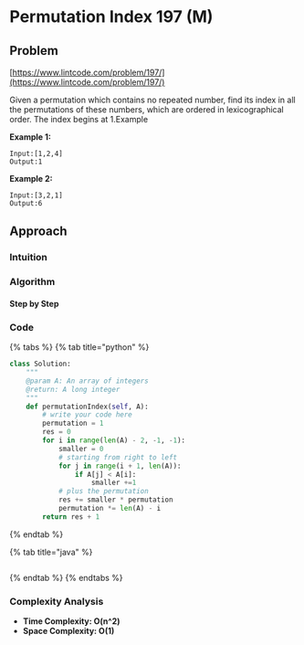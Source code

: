 # Permutation Index 197 \(M\)

## Problem

[https://www.lintcode.com/problem/197/](https://www.lintcode.com/problem/197/)

Given a permutation which contains no repeated number, find its index in all the permutations of these numbers, which are ordered in lexicographical order. The index begins at 1.Example

**Example 1:**

```text
Input:[1,2,4]
Output:1
```

**Example 2:**

```text
Input:[3,2,1]
Output:6
```

## Approach

### Intuition

### Algorithm

#### Step by Step

### Code

{% tabs %}
{% tab title="python" %}
```python
class Solution:
    """
    @param A: An array of integers
    @return: A long integer
    """
    def permutationIndex(self, A):
        # write your code here
        permutation = 1
        res = 0
        for i in range(len(A) - 2, -1, -1):
            smaller = 0
            # starting from right to left
            for j in range(i + 1, len(A)):
                if A[j] < A[i]:
                    smaller +=1
            # plus the permutation 
            res += smaller * permutation
            permutation *= len(A) - i
        return res + 1

```
{% endtab %}

{% tab title="java" %}
```

```
{% endtab %}
{% endtabs %}

### Complexity Analysis

* **Time Complexity: O\(n^2\)**
* **Space Complexity: O\(1\)**

